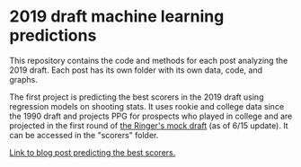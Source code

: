 # 2019 draft machine learning predictions

This repository contains the code and methods for each post analyzing the 2019 draft. Each post has its own folder with its own data, code, and graphs.

The first project is predicting the best scorers in the 2019 draft using regression models on shooting stats. It uses rookie and college data since the 1990 draft and projects PPG for prospects who played in college and are projected in the first round of [the Ringer's mock draft](http://nbadraft.theringer.com) (as of 6/15 update). It can be accessed in the "scorers" folder.

[Link to blog post predicting the best scorers.](https://dribbleanalytics.blog/2019/06/2019-draft-scorers-ml.html)
